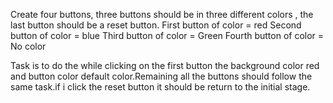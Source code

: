Create four buttons, three buttons should be in three different colors , the last button should be a reset button.
First button of color = red
Second button of color = blue
Third button of color = Green
Fourth button of color = No color 

Task is to do the while clicking on the first button the background color red and button color default color.Remaining
all the buttons should follow the same task.if i click the reset button it should be return to the initial stage.

